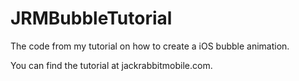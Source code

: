 # JRMBubbleTutorial
The code from my tutorial on how to create a iOS bubble animation.

You can find the tutorial at jackrabbitmobile.com.
